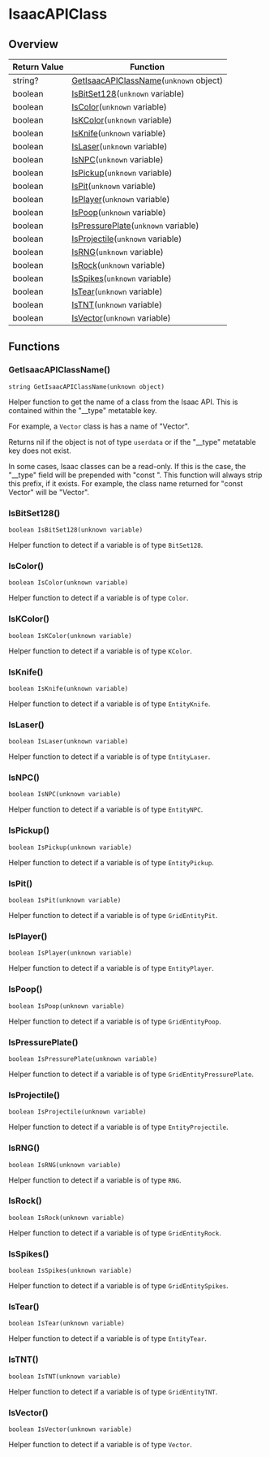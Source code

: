 # IsaacAPIClass

## Overview

| Return Value | Function                                                                        |
| ------------ | ------------------------------------------------------------------------------- |
| string?      | [GetIsaacAPIClassName](isaacapiclass.md#getisaacapiclassname)(`unknown` object) |
| boolean      | [IsBitSet128](isaacapiclass.md#isbitset128)(`unknown` variable)                 |
| boolean      | [IsColor](isaacapiclass.md#iscolor)(`unknown` variable)                         |
| boolean      | [IsKColor](isaacapiclass.md#iskcolor)(`unknown` variable)                       |
| boolean      | [IsKnife](isaacapiclass.md#isknife)(`unknown` variable)                         |
| boolean      | [IsLaser](isaacapiclass.md#islaser)(`unknown` variable)                         |
| boolean      | [IsNPC](isaacapiclass.md#isnpc)(`unknown` variable)                             |
| boolean      | [IsPickup](isaacapiclass.md#ispickup)(`unknown` variable)                       |
| boolean      | [IsPit](isaacapiclass.md#ispit)(`unknown` variable)                             |
| boolean      | [IsPlayer](isaacapiclass.md#isplayer)(`unknown` variable)                       |
| boolean      | [IsPoop](isaacapiclass.md#ispoop)(`unknown` variable)                           |
| boolean      | [IsPressurePlate](isaacapiclass.md#ispressureplate)(`unknown` variable)         |
| boolean      | [IsProjectile](isaacapiclass.md#isprojectile)(`unknown` variable)               |
| boolean      | [IsRNG](isaacapiclass.md#isrng)(`unknown` variable)                             |
| boolean      | [IsRock](isaacapiclass.md#isrock)(`unknown` variable)                           |
| boolean      | [IsSpikes](isaacapiclass.md#isspikes)(`unknown` variable)                       |
| boolean      | [IsTear](isaacapiclass.md#istear)(`unknown` variable)                           |
| boolean      | [IsTNT](isaacapiclass.md#istnt)(`unknown` variable)                             |
| boolean      | [IsVector](isaacapiclass.md#isvector)(`unknown` variable)                       |

## Functions

### GetIsaacAPIClassName()

`string GetIsaacAPIClassName(unknown object)`

Helper function to get the name of a class from the Isaac API. This is contained within the "\_\_type" metatable key.

For example, a `Vector` class is has a name of "Vector".

Returns nil if the object is not of type `userdata` or if the "\_\_type" metatable key does not exist.

In some cases, Isaac classes can be a read-only. If this is the case, the "\_\_type" field will be prepended with "const ". This function will always strip this prefix, if it exists. For example, the class name returned for "const Vector" will be "Vector".

### IsBitSet128()

`boolean IsBitSet128(unknown variable)`

Helper function to detect if a variable is of type `BitSet128`.

### IsColor()

`boolean IsColor(unknown variable)`

Helper function to detect if a variable is of type `Color`.

### IsKColor()

`boolean IsKColor(unknown variable)`

Helper function to detect if a variable is of type `KColor`.

### IsKnife()

`boolean IsKnife(unknown variable)`

Helper function to detect if a variable is of type `EntityKnife`.

### IsLaser()

`boolean IsLaser(unknown variable)`

Helper function to detect if a variable is of type `EntityLaser`.

### IsNPC()

`boolean IsNPC(unknown variable)`

Helper function to detect if a variable is of type `EntityNPC`.

### IsPickup()

`boolean IsPickup(unknown variable)`

Helper function to detect if a variable is of type `EntityPickup`.

### IsPit()

`boolean IsPit(unknown variable)`

Helper function to detect if a variable is of type `GridEntityPit`.

### IsPlayer()

`boolean IsPlayer(unknown variable)`

Helper function to detect if a variable is of type `EntityPlayer`.

### IsPoop()

`boolean IsPoop(unknown variable)`

Helper function to detect if a variable is of type `GridEntityPoop`.

### IsPressurePlate()

`boolean IsPressurePlate(unknown variable)`

Helper function to detect if a variable is of type `GridEntityPressurePlate`.

### IsProjectile()

`boolean IsProjectile(unknown variable)`

Helper function to detect if a variable is of type `EntityProjectile`.

### IsRNG()

`boolean IsRNG(unknown variable)`

Helper function to detect if a variable is of type `RNG`.

### IsRock()

`boolean IsRock(unknown variable)`

Helper function to detect if a variable is of type `GridEntityRock`.

### IsSpikes()

`boolean IsSpikes(unknown variable)`

Helper function to detect if a variable is of type `GridEntitySpikes`.

### IsTear()

`boolean IsTear(unknown variable)`

Helper function to detect if a variable is of type `EntityTear`.

### IsTNT()

`boolean IsTNT(unknown variable)`

Helper function to detect if a variable is of type `GridEntityTNT`.

### IsVector()

`boolean IsVector(unknown variable)`

Helper function to detect if a variable is of type `Vector`.
